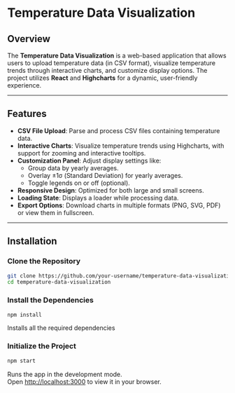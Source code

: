# Temperature Data Visualization

## Overview

The **Temperature Data Visualization** is a web-based application that allows users to upload temperature data (in CSV format), visualize temperature trends through interactive charts, and customize display options. The project utilizes **React** and **Highcharts** for a dynamic, user-friendly experience.

---

## Features

- **CSV File Upload**: Parse and process CSV files containing temperature data.
- **Interactive Charts**: Visualize temperature trends using Highcharts, with support for zooming and interactive tooltips.
- **Customization Panel**: Adjust display settings like:
  - Group data by yearly averages.
  - Overlay ±1σ (Standard Deviation) for yearly averages.
  - Toggle legends on or off (optional).
- **Responsive Design**: Optimized for both large and small screens.
- **Loading State**: Displays a loader while processing data.
- **Export Options**: Download charts in multiple formats (PNG, SVG, PDF) or view them in fullscreen.

---

## Installation

### Clone the Repository

```bash
git clone https://github.com/your-username/temperature-data-visualization.git
cd temperature-data-visualization
```

### Install the Dependencies

```bash
npm install
```

Installs all the required dependencies

### Initialize the Project

```bash
npm start
```

Runs the app in the development mode.\
Open [http://localhost:3000](http://localhost:3000) to view it in your browser.
